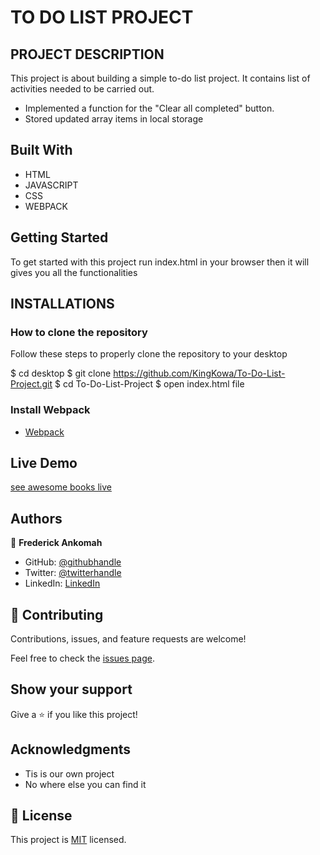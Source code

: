 

# TO DO LIST PROJECT

## PROJECT DESCRIPTION

This project is about building a simple to-do list project. It contains list of activities 
needed to be carried out.

- Implemented a function for the "Clear all completed" button.
- Stored updated array items in local storage 


## Built With

- HTML
- JAVASCRIPT
- CSS
- WEBPACK



## Getting Started

To get started with this project run index.html in your browser then it will gives you all the functionalities

## INSTALLATIONS

### How to clone the repository

Follow these steps to properly clone the repository to your desktop

$ cd desktop
$ git clone https://github.com/KingKowa/To-Do-List-Project.git
$ cd To-Do-List-Project
$ open index.html file

### Install Webpack
- [Webpack](https://webpack.js.org/guides/getting-started)


## Live Demo
[see awesome books live]()

## Authors

👤 **Frederick Ankomah**

- GitHub: [@githubhandle](https://github.com/kingkowa)
- Twitter: [@twitterhandle](https://twitter.com/kingkowa1)
- LinkedIn: [LinkedIn](https://linkedin.com/in/frederickankomah)

## 🤝 Contributing

Contributions, issues, and feature requests are welcome!

Feel free to check the [issues page](../../issues/).

## Show your support

Give a ⭐️ if you like this project!

## Acknowledgments

- Tis is our own project
- No where else you can find it


## 📝 License

This project is [MIT](./MIT.md) licensed.
